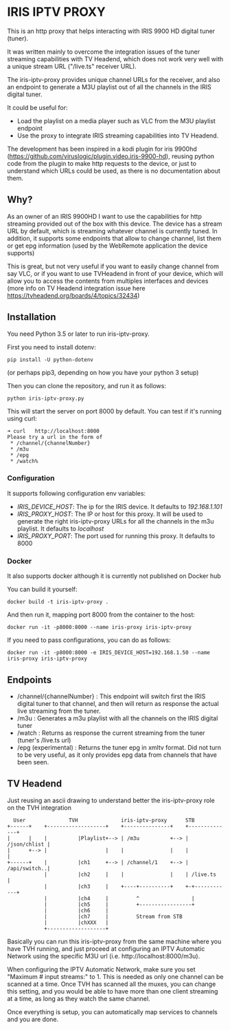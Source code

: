 # IRIS IPTV PROXY

This is an http proxy that helps interacting with IRIS 9900 HD digital tuner (tuner).

It was written mainly to overcome the integration issues of the tuner streaming capabilities with TV Headend, which does not work very well with a unique stream URL ("/live.ts" receiver URL).

The iris-iptv-proxy provides unique channel URLs for the receiver, and also an endpoint to generate a M3U playlist out of all the channels in the IRIS digital tuner.

It could be useful for:
* Load the playlist on a media player such as VLC from the M3U playlist endpoint
* Use the proxy to integrate IRIS streaming capabilities into TV Headend.

The development has been inspired in a kodi plugin for iris 9900hd (https://github.com/viruslogic/plugin.video.iris-9900-hd),
 reusing python code from the plugin to make http requests to the device, or just to understand which URLs could be used,
 as there is no documentation about them.


## Why?

As an owner of an IRIS 9900HD I want to use the capabilities for http streaming provided out of the box with this device.
The device has a stream URL by default, which is streaming whatever channel is currently tuned. In addition, it supports
some endpoints that allow to change channel, list them or get epg information (used by the WebRemote application the device supports)

This is great, but not very useful if you want to easily change channel from say VLC, or if you want to use TVHeadend in
front of your device, which will allow you to access the contents from multiples interfaces and devices 
(more info on TV Headend integration issue here https://tvheadend.org/boards/4/topics/32434)

## Installation

You need Python 3.5 or later to run iris-iptv-proxy.

First you need to install dotenv:

```shell script
pip install -U python-dotenv
```
(or perhaps pip3, depending on how you have your python 3 setup)


Then you can clone the repository, and run it as follows:

```shell script
python iris-iptv-proxy.py
```

This will start the server on port 8000 by default. You can test if it's running using curl:

```shell script
➜ curl   http://localhost:8000
Please try a url in the form of 
 * /channel/{channelNumber}
 * /m3u
 * /epg
 * /watch%                                                                                                                                                                            
```
### Configuration

It supports following configuration env variables:

* *IRIS_DEVICE_HOST*: The ip for the IRIS device. It defaults to *192.168.1.101*
* *IRIS_PROXY_HOST*: The IP or host for this proxy. It will be used to generate the right iris-iptv-proxy URLs for all the channels in the m3u playlist. It defaults to *localhost*
* *IRIS_PROXY_PORT*: The port used for running this proxy. It defaults to 8000

### Docker

It also supports docker although it is currently not published on Docker hub

You can build it yourself:

````shell script
docker build -t iris-iptv-proxy .
````

And then run it, mapping port 8000 from the container to the host:

````shell script
docker run -it -p8000:8000 --name iris-proxy iris-iptv-proxy
````

If you need to pass configurations, you can do as follows:

````shell script
docker run -it -p8000:8000 -e IRIS_DEVICE_HOST=192.168.1.50 --name iris-proxy iris-iptv-proxy
````

## Endpoints

* /channel/{channelNumber} : This endpoint will switch first the IRIS digital tuner to that channel, and then will return as response the actual live streaming from the tuner.
* /m3u : Generates a m3u playlist with all the channels on the IRIS digital tuner
* /watch : Returns as response the current streaming from the tuner (tuner's /live.ts url)
* /epg (experimental) : Returns the tuner epg in xmltv format. Did not turn to be very useful, as it only provides epg data from channels that have been seen.


## TV Headend

Just reusing an ascii drawing to understand better the iris-iptv-proxy role on the TVH integration

```shell script
  User              TVH              iris-iptv-proxy      STB
+------+    +-------------------+    +---------------+    +--------------+
|      |    |          |Playlist+--> | /m3u          +--> | /json/chlist |
|      +--> |                   |    |               |    |              |
+------+    |          |ch1     +--> | /channel/1    +--> | /api/switch..|
            |          |ch2     |    |               |    | /live.ts     |
            |          |ch3     |    +----+----------+    +-+------------+
            |          |ch4     |         ^                 |
            |          |ch5     |         +-----------------+
            |          |ch6     |
            |          |ch7     |         Stream from STB
            |          |chXXX   |
            +-------------------+
```

Basically you can run this iris-iptv-proxy from the same machine where you have TVH running, and just proceed at 
configuring an IPTV Automatic Network using the specific M3U url (i.e. http://localhost:8000/m3u).

 
When configuring the IPTV Automatic Network, make sure you set "Maximum # input streams:" to 1. This is needed as only
one channel can be scanned at a time. Once TVH has scanned all the muxes, you can change this setting, and you would be
 able to have more than one client streaming at a time, as long as they watch the same channel.

Once everything is setup, you can automatically map services to channels and you are done.